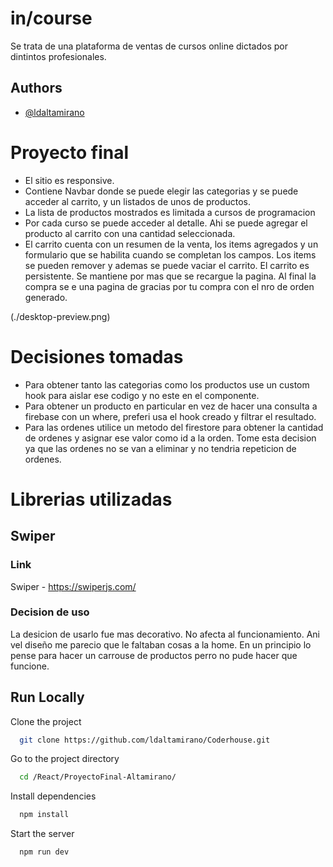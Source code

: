 
# in/course
Se trata de una plataforma de ventas de cursos online dictados por dintintos profesionales.

## Authors

- [@ldaltamirano](https://github.com/ldaltamirano)

# Proyecto final
- El sitio es responsive.
- Contiene Navbar donde se puede elegir las categorias y se puede acceder al carrito, y un listados de unos de productos. 
- La lista de productos mostrados es limitada a cursos de programacion
- Por cada curso se puede acceder al detalle. Ahi se puede agregar el producto al carrito con una cantidad seleccionada.
- El carrito cuenta con un resumen de la venta, los items agregados y un formulario que se habilita cuando se completan los campos. Los items se pueden remover y ademas se puede vaciar el carrito. El carrito es persistente. Se mantiene por mas que se recargue la pagina. Al final la compra se e una pagina de gracias por tu compra con el nro de orden generado.


(./desktop-preview.png)

# Decisiones tomadas

 - Para obtener tanto las categorias como los productos use un custom hook para aislar ese codigo y no este en el componente.
 - Para obtener un producto en particular en vez de hacer una consulta a firebase con un where, preferi usa el hook creado y filtrar el resultado.
 - Para las ordenes utilice un metodo del firestore para obtener la cantidad de ordenes y asignar ese valor como id a la orden. Tome esta decision ya que las ordenes no se van a eliminar y no tendria repeticion de ordenes.

# Librerias utilizadas

## Swiper
### Link
  Swiper -  https://swiperjs.com/
### Decision de uso
  La desicion de usarlo fue mas decorativo. No afecta al funcionamiento. Ani vel diseño me parecio que le faltaban cosas a la home. En un principio lo pense para hacer un carrouse de productos perro no pude hacer que funcione.

## Run Locally

Clone the project

```bash
  git clone https://github.com/ldaltamirano/Coderhouse.git
```

Go to the project directory

```bash
  cd /React/ProyectoFinal-Altamirano/
```

Install dependencies

```bash
  npm install
```

Start the server

```bash
  npm run dev
```
